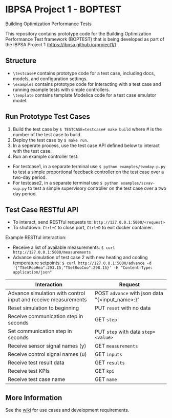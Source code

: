 # IBPSA Project 1 - BOPTEST
Building Optimization Performance Tests

This repository contains prototype code for the Building Optimization Performance Test framework (BOPTEST)
that is being developed as part of the IBPSA Project 1 (https://ibpsa.github.io/project1/).

## Structure
- ``\testcase#`` contains prototype code for a test case, including docs, models, and configuration settings.
- ``\examples`` contains prototype code for interacting with a test case and running example tests with simple controllers.
- ``\template`` contains template Modelica code for a test case emulator model.

## Run Prototype Test Cases
1) Build the test case by ``$ TESTCASE=testcase# make build`` where # is the number of the test case to build.
2) Deploy the test case by ``$ make run``.
3) In a seperate process, use the test case API defined below to interact with the test case.
4) Run an example controller test:

- For testcase1, in a separate terminal use ``$ python examples/twoday-p.py`` to test a simple proportional feedback controller on the test case over a two-day period.
- For testcase2, in a separate terminal use ``$ python examples/szvav-sup.py`` to test a simple supervisory controller on the test case over a two day period.

## Test Case RESTful API
- To interact, send RESTful requests to: ``http://127.0.0.1:5000/<request>``
- To shutdown: ``Ctrl+C`` to close port, ``Ctrl+D`` to exit docker container.

Example RESTful interaction:

- Receive a list of available measurements: ``$ curl http://127.0.0.1:5000/measurements``
- Advance simulation of test case 2 with new heating and cooling temperature setpoints: ``$ curl http://127.0.0.1:5000/advance -d '{"TSetRooHea":293.15,"TSetRooCoo":298.15}' -H "Content-Type: application/json"``

| Interaction                                                    | Request                                                   |
|----------------------------------------------------------------|-----------------------------------------------------------|
| Advance simulation with control input and receive measurements |  POST ``advance`` with json data "{<input_name>:<value>}" |
| Reset simulation to beginning                                  |  PUT ``reset`` with no data                               |
| Receive communication step in seconds                          |  GET ``step``                                             |
| Set communication step in seconds                              |  PUT ``step`` with data ``step=<value>``                  |
| Receive sensor signal names (y)                                |  GET ``measurements``                                     |
| Receive control signal names (u)                               |  GET ``inputs``                                           |
| Receive test result data                                       |  GET ``results``                                          |
| Receive test KPIs                                              |  GET ``kpi``                                              |
| Receive test case name                                         |  GET ``name``                                             |


## More Information
See the [wiki](https://github.com/ibpsa/project1-boptest/wiki) for use cases and development requirements.

